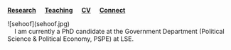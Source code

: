 [**Research**](Research.md) &nbsp; &nbsp; [**Teaching**](Teaching.md) &nbsp; &nbsp; [**CV**](CV.pdf) &nbsp; &nbsp; [**Connect**](Connect.md)

<div style="width:50%">![sehoof](sehoof.jpg)</div> &nbsp; &nbsp; I am currently a PhD candidate at the Government Department (Political Science & Political Economy, PSPE) at LSE.

